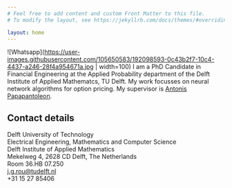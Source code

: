```yaml
---
# Feel free to add content and custom Front Matter to this file.
# To modify the layout, see https://jekyllrb.com/docs/themes/#overriding-theme-defaults

layout: home
---
```

![Whatsapp](https://user-images.githubusercontent.com/105650583/192098593-0c43b2f7-10c4-4437-a246-28f4a954671a.jpg | width=100)
I am a PhD Candidate in Financial Engineering at the Applied Probability department of the Delft Institute of Applied Mathematcs, TU Delft. My work focusses on neural network algorithms for option pricing. My supervisor is [Antonis Papapantoleon](https://fa.ewi.tudelft.nl/~apapapantoleon/index.html).

## Contact details
Delft University of Technology \
Electrical Engineering, Mathematics and Computer Science \
Delft Institute of Applied Mathematics \
Mekelweg 4, 2628 CD Delft, The Netherlands \
Room 36.HB 07.250 \
j.g.rou@tudelft.nl \
+31 15 27 85406
